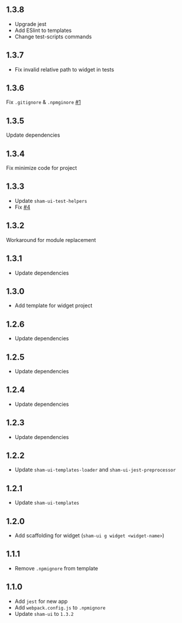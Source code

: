 ## 1.3.8
* Upgrade jest
* Add ESlint to templates
* Change test-scripts commands

## 1.3.7
* Fix invalid relative path to widget in tests 

## 1.3.6
Fix `.gitignore` & `.npmginore` [#1](https://github.com/sham-ui/sham-ui-cli/issues/1)

## 1.3.5
Update dependencies

## 1.3.4
Fix minimize code for project

## 1.3.3
* Update `sham-ui-test-helpers`
* Fix [#4](https://github.com/sham-ui/sham-ui-cli/issues/4)

## 1.3.2
Workaround for module replacement

## 1.3.1
* Update dependencies 

## 1.3.0
* Add template for widget project

## 1.2.6
* Update dependencies

## 1.2.5
* Update dependencies

## 1.2.4
* Update dependencies

## 1.2.3
* Update dependencies

## 1.2.2
* Update `sham-ui-templates-loader` and `sham-ui-jest-preprocessor`

## 1.2.1 
* Update `sham-ui-templates`

## 1.2.0 
* Add scaffolding for widget (`sham-ui g widget <widget-name>`)

## 1.1.1 
* Remove `.npmignore` from template

## 1.1.0 
* Add `jest` for new app
* Add `webpack.config.js` to `.npmignore`
* Update `sham-ui` to `1.3.2`